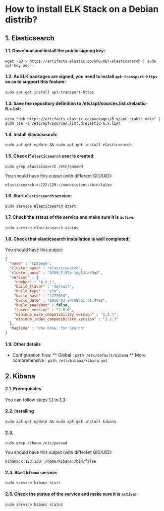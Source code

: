 # How to install ELK Stack on a Debian distrib?
## 1. Elasticsearch

#### 1.1. Download and install the public signing key:
```shell
wget -qO - https://artifacts.elastic.co/GPG-KEY-elasticsearch | sudo apt-key add -
```
#### 1.2. As ELK packages are signed, you need to install `apt-transport-https` so as to support this feature:
```shell
sudo apt-get install apt-transport-https
```
#### 1.3. Save the repository definition to /etc/apt/sources.list.d/elastic-6.x.list:
```shell
echo "deb https://artifacts.elastic.co/packages/6.x/apt stable main" | sudo tee -a /etc/apt/sources.list.d/elastic-6.x.list
```
#### 1.4. Install Elasticsearch:
```shell
sudo apt-get update && sudo apt-get install elasticsearch
```

#### 1.5. Check if `elasticsearch` user is created:
```shell
sudo grep elasticsearch /etc/passwd
```

You should have this output (with different GID/UID):
```shell
elasticsearch:x:122:129::/nonexistent:/bin/false
```

#### 1.6. Start `elasticsearch` service: 
```shell
sudo service elasticsearch start
```

#### 1.7. Check the status of the service and make sure it is `active`:
```shell
sudo service elasticsearch status
```
#### 1.8. Check that elasticsearch installation is well completed:

You should have this output:
```JSON
{
  "name" : "Cp8oag6",
  "cluster_name" : "elasticsearch",
  "cluster_uuid" : "AT69_T_DTp-1qgIJlatQqA",
  "version" : {
    "number" : "6.6.1",
    "build_flavor" : "default",
    "build_type" : "zip",
    "build_hash" : "f27399d",
    "build_date" : "2016-03-30T09:51:41.449Z",
    "build_snapshot" : false,
    "lucene_version" : "7.6.0",
    "minimum_wire_compatibility_version" : "1.2.3",
    "minimum_index_compatibility_version" : "1.2.3"
  },
  "tagline" : "You Know, for Search"
}
```

#### 1.9. Other details
* Configuration files:
** Global : ```path /etc/default/kibana```
** More comprehensive : ```path /etc/kibana/kibana.yml```

## 2. Kibana
#### 2.1. Prerequisites
You can follow steps [1.1](https://github.com/J-Charles7/my_stuffs/blob/master/Guides/ELK_installation.md#11-download-and-install-the-public-signing-key) to [1.3](https://github.com/J-Charles7/my_stuffs/blob/master/Guides/ELK_installation.md#13-save-the-repository-definition-to-etcaptsourceslistdelastic-6xlist)

#### 2.2. Installing 
```shell
sudo apt-get update && sudo apt-get install kibana
```
#### 2.3. 
```shell
sudo grep kibana /etc/passwd
```
You should have this output (with different GID/UID):
```shell
kibana:x:123:130::/home/kibana:/bin/false
```

#### 2.4. Start `kibana` service:
```shell
sudo service kibana start
```

#### 2.5. Check the status of the service and make sure it is `active`:
```shell
sudo service kibana status
```
```
